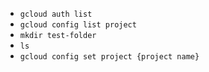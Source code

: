 - `gcloud auth list`
- `gcloud config list project`
- `mkdir test-folder`
- `ls` 
- `gcloud config set project {project name}`